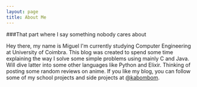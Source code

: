 ```yaml
---
layout: page
title: About Me
---
```


###That part where I say something nobody cares about

Hey there, my name is Miguel I'm currently studying Computer Engineering at University of Coimbra. This blog was created to spend some time explaining the way I solve some simple problems using mainly C and Java. Will dive latter into some other languages like Python and Elixir. 
Thinking of posting some random reviews on anime.
If you like my blog, you can follow some of my school projects and side projects at [@kabombom](https://github.com/kabombom).

